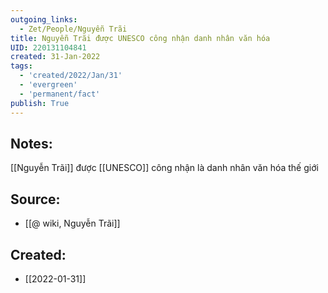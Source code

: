 ```yaml
---
outgoing_links:
  - Zet/People/Nguyễn Trãi
title: Nguyễn Trãi được UNESCO công nhận danh nhân văn hóa
UID: 220131104841
created: 31-Jan-2022
tags:
  - 'created/2022/Jan/31'
  - 'evergreen'
  - 'permanent/fact'
publish: True
---
```

## Notes:
[[Nguyễn Trãi]] được [[UNESCO]] công nhận là danh nhân văn hóa thế giới

## Source:
- [[@ wiki, Nguyễn Trãi]]


## Created:
- [[2022-01-31]]
